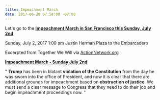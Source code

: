 ```yaml
---
title: Impeachment March
date: 2017-06-28 07:58:00 -07:00
---
```


Let's go to the [**Impeachment March in San Francisco this Sunday, July 2nd**](https://www.facebook.com/Impeachment-March-San-Francisco-293365771087883/)

Sunday, July 2, 2017
1:00 pm
Justin Herman Plaza to the Embarcadero


Excerpted from Together We Will via [ActionNetwork.org](http://twwusa.org/?s=impeachment)

[**Impeachment March - Sunday July 2nd**](https://www.facebook.com/Impeachment-March-San-Francisco-293365771087883/)

"  **Trump** has been in blatant **violation of the Constitution** from the day he was sworn into the office of President, and now it is clear that there are additional grounds for impeachment based on **obstruction of justice**.  We must send a clear message to Congress that they need to do their job and begin impeachment proceedings now.  "



